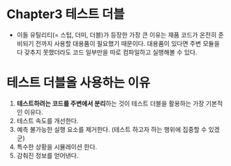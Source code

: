 # Chapter3 테스트 더블

- 이들 유틸리티(= 스텁, 더미, 더블)가 등장한 가장 큰 이유는 재품 코드가 온전히 준비되기 전까지 사용할 대용품이 필요했기 때문이다. 대용품이 있다면 주변 모듈을 다 갖추지 못했더라도 코드 일부만을 따로 컴파일하고 실행해볼 수 있다.

# 테스트 더블을 사용하는 이유

1. **테스트하려는 코드를 주변에서 분리**하는 것이 테스트 더블을 활용하는 가장 기본적인 이유다.
2. 테스트 속도를 개선한다.
3. 예측 불가능한 실행 요소를 제거한다. (테스트 하고자 하는 행위에 집중할 수 있겠군)
4. 특수한 상황을 시뮬레이션 한다.
5. 감춰진 정보를 얻어낸다.